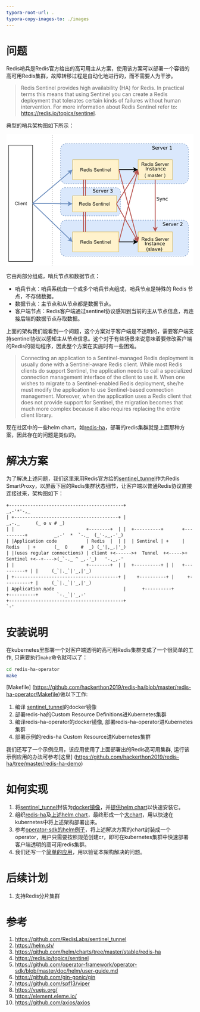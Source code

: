 ```yaml
---
typora-root-url: .
typora-copy-images-to: ./images
---
```


# 问题

Redis哨兵是Redis官方给出的高可用主从方案，使用该方案可以部署一个容错的高可用Redis集群，故障转移过程是自动化地进行的，而不需要人为干涉。

> Redis Sentinel provides high availability (HA) for Redis. In practical terms this means that using Sentinel you can create a Redis deployment that tolerates certain kinds of failures without human intervention. For more information about Redis Sentinel refer to: <https://redis.io/topics/sentinel>.

典型的哨兵架构图如下所示：

![image-20190419165707181](images/image-20190419165707181.png)

它由两部分组成，哨兵节点和数据节点：

- 哨兵节点：哨兵系统由一个或多个哨兵节点组成，哨兵节点是特殊的 Redis 节点，不存储数据。
- 数据节点：主节点和从节点都是数据节点。
- 客户端节点：Redis客户端通过sentinel协议感知到当前的主从节点信息，再连接后端的数据节点存取数据。

上面的架构我们能看到一个问题，这个方案对于客户端是不透明的，需要客户端支持sentinel协议以感知主从节点信息。这个对于有些场景来说意味着要修改客户端的Redis的驱动程序，因此整个方案在实施时有一些困难。

> Connecting an application to a Sentinel-managed Redis deployment is usually done with a Sentinel-aware Redis client. While most Redis clients do support Sentinel, the application needs to call a specialized connection management interface of the client to use it. When one wishes to migrate to a Sentinel-enabled Redis deployment, she/he must modify the application to use Sentinel-based connection management. Moreover, when the application uses a Redis client that does not provide support for Sentinel, the migration becomes that much more complex because it also requires replacing the entire client library.

现在社区中的一些helm chart，如[redis-ha](<https://github.com/helm/charts/tree/master/stable/redis-ha>)，部署的redis集群就是上面那种方案，因此存在的问题是类似的。

# 解决方案

为了解决上述问题，我们这里采用Redis官方给的[sentinel_tunnel](<https://github.com/RedisLabs/sentinel_tunnel>)作为Redis SmartProxy，以屏蔽下层的Redis集群状态细节，让客户端以普通Redis协议直接连接过来，架构图如下：

```
+-------------------------------------------+                                                           _,-'*'-,_
| +---------------------------------------+ |                                               _,-._      (_ o v # _)
| |                           +--------+  | |  +----------+       +----------+          _,-'  *  `-._  (_'-,_,-'_)
| |Application code           | Redis  |  | |  | Sentinel | +     |  Redis   | +       (_  O     #  _) (_'|,_,|'_)
| |(uses regular connections) | client +<------>+  Tunnel  +<----->+ Sentinel +<--+---->(_`-._ ^ _,-'_)   '-,_,-'
| |                           +--------+  | |  +----------+ | |   +----------+ | |     (_`|._`|'_,|'_)
| +---------------------------------------+ |    +----------+ |     +----------+ |     (_`|._`|'_,|'_)
| Application node                          |      +----------+       +----------+       `-._`|'_,-'
+-------------------------------------------+                                               `-'

```

# 安装说明

在kubernetes里部署一个对客户端透明的高可用Redis集群变成了一个很简单的工作, 只需要执行`make`命令就可以了：

```bash
cd redis-ha-operator
make
```

[Makefile] (<https://github.com/hackerthon2019/redis-ha/blob/master/redis-ha-operator/Makefile>)做以下工作:

1. 编译 [sentinel_tunnel](<https://github.com/RedisLabs/sentinel_tunnel>)的docker镜像
2. 部署redis-ha的Custom Resource Definitions进Kubernetes集群
3. 编译redis-ha-operator的docker镜像, 部署redis-ha-operator进Kubernetes集群
4. 部署示例的redis-ha Custom Resource进Kubernetes集群

我们还写了一个示例应用，该应用使用了上面部署出的Redis高可用集群, 运行该示例应用的办法可参考[这里] (<https://github.com/hackerthon2019/redis-ha/tree/master/redis-ha-demo>)

# 如何实现

1. 将[sentinel_tunnel](<https://github.com/RedisLabs/sentinel_tunnel>)封装为[docker镜像](<https://github.com/hackerthon2019/redis-ha/tree/master/redis-ha-operator/helm-charts/redis-ha-st/docker/redis-st>)，并[提供helm chart](<https://github.com/hackerthon2019/redis-ha/tree/master/redis-ha-operator/helm-charts/redis-ha-st/charts/redis-st>)以快速安装它。
2. 组织[redis-ha](<https://github.com/helm/charts/tree/master/stable/redis-ha>)及[上述helm chart](<https://github.com/hackerthon2019/redis-ha/tree/master/redis-ha-operator/helm-charts/redis-ha-st/charts/redis-st>)，最终形成一个[大chart](<https://github.com/hackerthon2019/redis-ha/tree/master/redis-ha-operator/helm-charts/redis-ha-st>)，用以快速在kubernetes中将上述架构部署出来。
3. 参考[operator-sdk的helm例子](<https://github.com/operator-framework/operator-sdk/blob/master/doc/helm/user-guide.md>)，将上述解决方案的chart封装成一个operator，用户只需要按照规范创建cr，即可在kubernetes集群中快速部署客户端透明的高可用redis集群。
4. 我们还写一个[简单的应用](<https://github.com/hackerthon2019/redis-ha/tree/master/redis-ha-demo>)，用以验证本架构解决的问题。

# 后续计划

1. 支持Redis分片集群

# 参考

1. <https://github.com/RedisLabs/sentinel_tunnel>
2. <https://helm.sh/>
3. <https://github.com/helm/charts/tree/master/stable/redis-ha>
4. <https://redis.io/topics/sentinel>
5. <https://github.com/operator-framework/operator-sdk/blob/master/doc/helm/user-guide.md>
6. <https://github.com/gin-gonic/gin>
7. <https://github.com/spf13/viper>
8. <https://vuejs.org/>
9. <https://element.eleme.io/>
10. <https://github.com/axios/axios>

